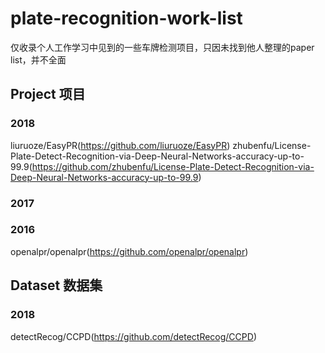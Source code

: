 # plate-recognition-work-list
仅收录个人工作学习中见到的一些车牌检测项目，只因未找到他人整理的paper list，并不全面

## Project 项目
### 2018
liuruoze/EasyPR(https://github.com/liuruoze/EasyPR)
zhubenfu/License-Plate-Detect-Recognition-via-Deep-Neural-Networks-accuracy-up-to-99.9(https://github.com/zhubenfu/License-Plate-Detect-Recognition-via-Deep-Neural-Networks-accuracy-up-to-99.9)
### 2017
### 2016
openalpr/openalpr(https://github.com/openalpr/openalpr)
## Dataset 数据集
### 2018
detectRecog/CCPD(https://github.com/detectRecog/CCPD)
